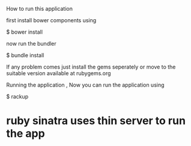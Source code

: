 How to run this application

first install bower components using

$ bower install

now run the bundler

$ bundle install 

If any problem comes just install the gems seperately or move to the suitable version available at rubygems.org

Running the application , Now you can run the application using

$ rackup

# ruby sinatra uses thin server to run the app
